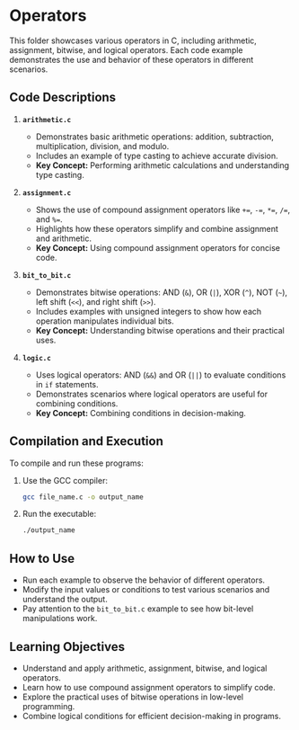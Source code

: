 # Operators

This folder showcases various operators in C, including arithmetic, assignment, bitwise, and logical operators. Each code example demonstrates the use and behavior of these operators in different scenarios.

## Code Descriptions

1. **`arithmetic.c`**
   - Demonstrates basic arithmetic operations: addition, subtraction, multiplication, division, and modulo.
   - Includes an example of type casting to achieve accurate division.
   - **Key Concept:** Performing arithmetic calculations and understanding type casting.

2. **`assignment.c`**
   - Shows the use of compound assignment operators like `+=`, `-=`, `*=`, `/=`, and `%=`.
   - Highlights how these operators simplify and combine assignment and arithmetic.
   - **Key Concept:** Using compound assignment operators for concise code.

3. **`bit_to_bit.c`**
   - Demonstrates bitwise operations: AND (`&`), OR (`|`), XOR (`^`), NOT (`~`), left shift (`<<`), and right shift (`>>`).
   - Includes examples with unsigned integers to show how each operation manipulates individual bits.
   - **Key Concept:** Understanding bitwise operations and their practical uses.

4. **`logic.c`**
   - Uses logical operators: AND (`&&`) and OR (`||`) to evaluate conditions in `if` statements.
   - Demonstrates scenarios where logical operators are useful for combining conditions.
   - **Key Concept:** Combining conditions in decision-making.

## Compilation and Execution

To compile and run these programs:
1. Use the GCC compiler:
   ```bash
   gcc file_name.c -o output_name
   ```
2. Run the executable:
   ```bash
   ./output_name
   ```

## How to Use

- Run each example to observe the behavior of different operators.
- Modify the input values or conditions to test various scenarios and understand the output.
- Pay attention to the `bit_to_bit.c` example to see how bit-level manipulations work.

## Learning Objectives

- Understand and apply arithmetic, assignment, bitwise, and logical operators.
- Learn how to use compound assignment operators to simplify code.
- Explore the practical uses of bitwise operations in low-level programming.
- Combine logical conditions for efficient decision-making in programs.
